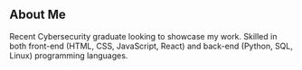 ## About Me

Recent Cybersecurity graduate looking to showcase my work. Skilled in both front-end (HTML, CSS, JavaScript, React) and back-end (Python, SQL, Linux) programming languages. 


<!--
**DaniellaBoulos/DaniellaBoulos** is a ✨ _special_ ✨ repository because its `README.md` (this file) appears on your GitHub profile.

Here are some ideas to get you started:

- 🔭 I’m currently working on ...
- 🌱 I’m currently learning ...
- 👯 I’m looking to collaborate on ...
- 🤔 I’m looking for help with ...
- 💬 Ask me about ...
- 📫 How to reach me: ...
- 😄 Pronouns: ...
- ⚡ Fun fact: ...
-->
